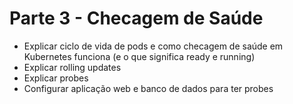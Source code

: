 # Parte 3 - Checagem de Saúde

* Explicar ciclo de vida de pods e como checagem de saúde em Kubernetes funciona (e o que significa ready e running)
* Explicar rolling updates
* Explicar probes
* Configurar aplicação web e banco de dados para ter probes